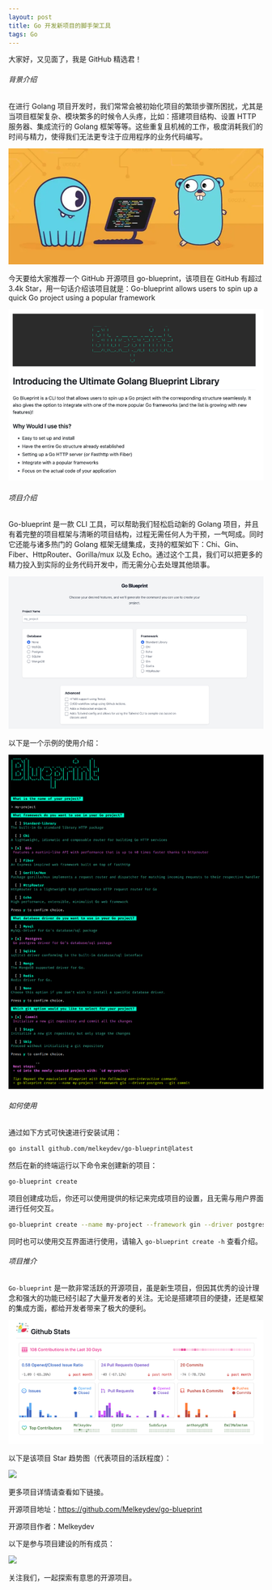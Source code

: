 ```yaml
---
layout: post
title: Go 开发新项目的脚手架工具
tags: Go
---
```


大家好，又见面了，我是 GitHub 精选君！

###### 背景介绍

在进行 Golang 项目开发时，我们常常会被初始化项目的繁琐步骤所困扰，尤其是当项目框架复杂、模块繁多的时候令人头疼，比如：搭建项目结构、设置 HTTP 服务器、集成流行的 Golang 框架等等。这些重复且机械的工作，极度消耗我们的时间与精力，使得我们无法更专注于应用程序的业务代码编写。

![](https://raw.githubusercontent.com/ZhuPeng/pic/master/images/compress_image-20240820225758262.png)

今天要给大家推荐一个 GitHub 开源项目 go-blueprint，该项目在 GitHub 有超过 3.4k Star，用一句话介绍该项目就是：Go-blueprint allows users to spin up a quick Go project using a popular framework

![](https://raw.githubusercontent.com/ZhuPeng/pic/master/images/compress_image-20231216223558261.png)

###### 项目介绍

Go-blueprint 是一款 CLI 工具，可以帮助我们轻松启动新的 Golang 项目，并且有着完整的项目框架与清晰的项目结构，过程无需任何人为干预，一气呵成。同时它还能与诸多热门的 Golang 框架无缝集成，支持的框架如下：Chi、Gin、Fiber、HttpRouter、Gorilla/mux 以及 Echo。通过这个工具，我们可以把更多的精力投入到实际的业务代码开发中，而无需分心去处理其他琐事。

![](https://raw.githubusercontent.com/ZhuPeng/pic/master/images/compress_image-20240827235022269.png)

以下是一个示例的使用介绍：

![](https://raw.githubusercontent.com/Melkeydev/go-blueprint/master/./public/blueprint_1.png)

###### 如何使用

通过如下方式可快速进行安装试用：

```sh
go install github.com/melkeydev/go-blueprint@latest
```

然后在新的终端运行以下命令来创建新的项目：

```sh
go-blueprint create
```

项目创建成功后，你还可以使用提供的标记来完成项目的设置，且无需与用户界面进行任何交互。

```sh
go-blueprint create --name my-project --framework gin --driver postgres
```

同时也可以使用交互界面进行使用，请输入 `go-blueprint create -h` 查看介绍。

###### 项目推介

`Go-blueprint` 是一款非常活跃的开源项目，虽是新生项目，但因其优秀的设计理念和强大的功能已经引起了大量开发者的关注。无论是搭建项目的便捷，还是框架的集成方面，都给开发者带来了极大的便利。

![](https://raw.githubusercontent.com/ZhuPeng/pic/master/images/compress_image-20231216224009456.png)


以下是该项目 Star 趋势图（代表项目的活跃程度）：

![](https://api.star-history.com/svg?repos=Melkeydev/go-blueprint&type=Timeline)

更多项目详情请查看如下链接。

开源项目地址：https://github.com/Melkeydev/go-blueprint 

开源项目作者：Melkeydev

以下是参与项目建设的所有成员：

![](https://contrib.rocks/image?repo=Melkeydev/go-blueprint)

关注我们，一起探索有意思的开源项目。

